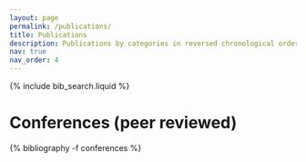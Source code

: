 ```yaml
---
layout: page
permalink: /publications/
title: Publications
description: Publications by categories in reversed chronological order.
nav: true
nav_order: 4
---
```



{% include bib_search.liquid %}

<div class="publications">

<h1>Conferences (peer reviewed)</h1>
{% bibliography -f conferences %}

</div>
